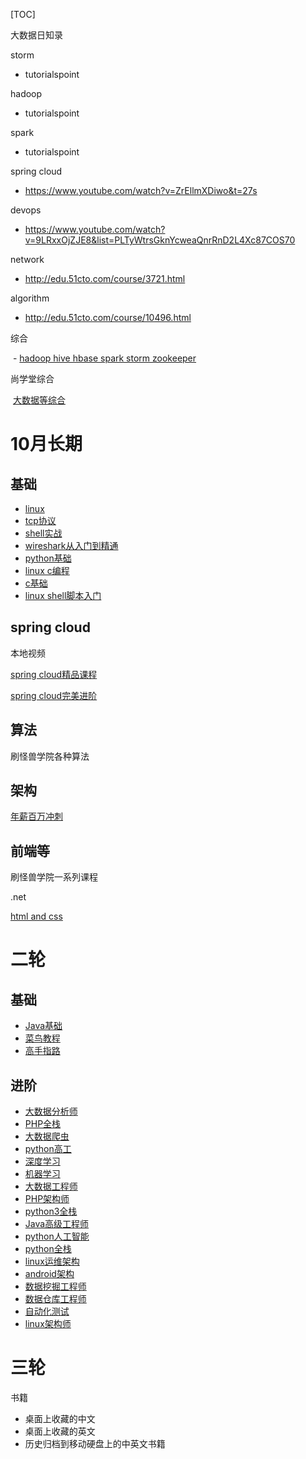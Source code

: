 [TOC]

大数据日知录



storm

 - tutorialspoint



hadoop

 - tutorialspoint



spark

 - tutorialspoint



spring cloud

- https://www.youtube.com/watch?v=ZrEllmXDiwo&t=27s

devops

- https://www.youtube.com/watch?v=9LRxxOjZJE8&list=PLTyWtrsGknYcweaQnrRnD2L4Xc87COS70

network

 - http://edu.51cto.com/course/3721.html

algorithm

 - http://edu.51cto.com/course/10496.html




综合

​	- [hadoop hive hbase spark storm zookeeper](https://www.nowcoder.com/courses/12)

尚学堂综合

​	[大数据等综合](http://www.bjsxt.com/download.html)







# 10月长期

## 基础

- [linux](https://ke.qq.com/webcourse/index.html#course_id=206642&term_id=100244661&taid=1202938735437618&vid=k1417trt0ly)
- [tcp协议](https://ke.qq.com/course/234589)
- [shell实战](http://edu.51cto.com/center/course/lesson/index?id=180729)
- [wireshark从入门到精通](http://edu.51cto.com/course/3721.html)
- [python基础](http://edu.51cto.com/course/5445.html)
- [linux c编程](http://edu.51cto.com/course/358.html)
- [c基础](http://edu.51cto.com/course/3233.html)
- [linux shell脚本入门](http://edu.51cto.com/course/6068.html)

## spring cloud

本地视频

[spring cloud精品课程](http://www.guaishouxueyuan.net/thread-34878-1-1.html)

[spring cloud完美进阶](http://www.guaishouxueyuan.net/thread-36687-1-1.html)

## 算法

刷怪兽学院各种算法

## 架构

[年薪百万冲刺](http://www.guaishouxueyuan.net/thread-35704-1-1.html)

## 前端等

刷怪兽学院一系列课程

.net

[html and css](http://www.guaishouxueyuan.net/thread-35704-1-1.html)





# 二轮

## 基础

- [Java基础](http://www.guaishouxueyuan.net/article-475-1.html?_dsign=3e9a855b)
- [菜鸟教程](http://www.guaishouxueyuan.net/cainiaojiaocheng/)
- [高手指路](http://www.guaishouxueyuan.net/forum-112-1.html)

## 进阶

- [大数据分析师](http://www.guaishouxueyuan.net/thread-35783-1-1.html?_dsign=c338eb51)
- [PHP全栈](http://www.guaishouxueyuan.net/thread-35882-1-1.html?_dsign=93602448)
- [大数据爬虫](http://www.guaishouxueyuan.net/thread-35883-1-1.html?_dsign=fa0d459a)
- [python高工](http://www.guaishouxueyuan.net/thread-35884-1-1.html?_dsign=c8626d7e)
- [深度学习](http://www.guaishouxueyuan.net/thread-35884-1-1.html?_dsign=c8626d7e)
- [机器学习](http://www.guaishouxueyuan.net/thread-36236-1-1.html?_dsign=4c5f9d9a)
- [大数据工程师](http://www.guaishouxueyuan.net/thread-36237-1-1.html?_dsign=70b2d2e9)
- [PHP架构师](http://www.guaishouxueyuan.net/thread-36238-1-1.html?_dsign=6dc5db16)
- [python3全栈](http://www.guaishouxueyuan.net/thread-36239-1-1.html?_dsign=d4846913)
- [Java高级工程师](http://www.guaishouxueyuan.net/thread-36319-1-1.html?_dsign=2d2d5874)
- [python人工智能](http://www.guaishouxueyuan.net/thread-36320-1-1.html?_dsign=7017421b)
- [python全栈](http://www.guaishouxueyuan.net/thread-36422-1-1.html?_dsign=d76d02c4)
- [linux运维架构](http://www.guaishouxueyuan.net/thread-36428-1-1.html?_dsign=bcc7bbef)
- [android架构](http://www.guaishouxueyuan.net/thread-36438-1-1.html?_dsign=e07f7dad)
- [数据挖掘工程师](http://www.guaishouxueyuan.net/thread-36517-1-1.html?_dsign=73812931)
- [数据仓库工程师](http://www.guaishouxueyuan.net/thread-36518-1-1.html?_dsign=4ea0676a)
- [自动化测试](http://www.guaishouxueyuan.net/thread-36713-1-1.html?_dsign=96287465)
- [linux架构师](http://www.guaishouxueyuan.net/thread-36714-1-1.html?_dsign=1bf8ec83)


# 三轮

书籍

- 桌面上收藏的中文
- 桌面上收藏的英文
- 历史归档到移动硬盘上的中英文书籍